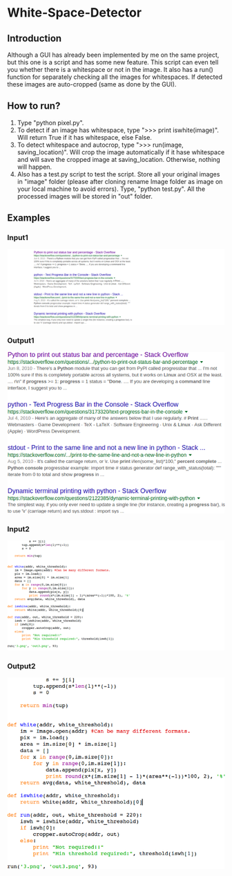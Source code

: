 # White-Space-Detector

## Introduction
Although a GUI has already been implemented by me on the same project, but this one is a script and has some new feature. This script can even tell you whether there is a whitespace or not in the image. It also has a run() function for separately checking all the images for whitespaces. If detected these images are auto-cropped (same as done by the GUI).

## How to run?
  1. Type "python pixel.py".
  2. To detect if an image has whitespace, type ">>> print iswhite(image)". Will return True if it has whitespace, else False.
  3. To detect whitespace and autocrop, type ">>> run(image, saving_location)". Will crop the image automatically if it hase whitespace and will save the cropped image at saving_location. Otherwise, nothing will happen.
  4. Also has a test.py script to test the script. Store all your original images in "image" folder (please after cloning rename Image folder as image on your local machine to avoid errors). Type, "python test.py". All the processed images will be stored in "out" folder.

## Examples

### Input1
![screenshot](https://github.com/hmnhGeek/White-Space-Detector/blob/master/Images/k.png)
### Output1
![screenshot](https://github.com/hmnhGeek/White-Space-Detector/blob/master/out/k.png)

### Input2
![screenshot](https://github.com/hmnhGeek/White-Space-Detector/blob/master/Images/my.png)
### Output2
![screenshot](https://github.com/hmnhGeek/White-Space-Detector/blob/master/out/my.png)
